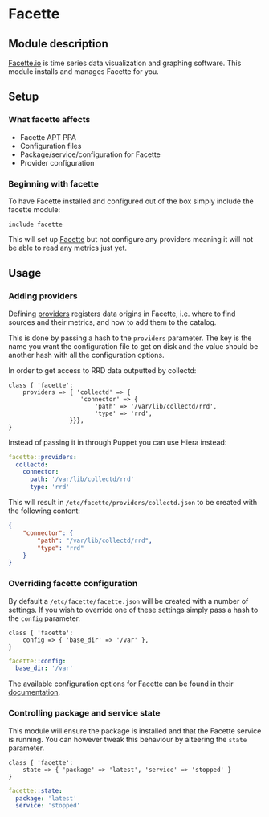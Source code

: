 # Facette

## Module description
[Facette.io][1] is time series data visualization and graphing software. This
module installs and manages Facette for you.

## Setup

### What facette affects

* Facette APT PPA
* Configuration files
* Package/service/configuration for Facette
* Provider configuration

### Beginning with facette

To have Facette installed and configured out of the box simply include the
facette module:

```puppet
include facette
```

This will set up [Facette][1] but not configure any providers meaning it will
not be able to read any metrics just yet.

## Usage

### Adding providers

Defining [providers][2] registers data origins in Facette, i.e. where to find
sources and their metrics, and how to add them to the catalog.

This is done by passing a hash to the `providers` parameter. The key is the
name you want the configuration file to get on disk and the value should be
another hash with all the configuration options.

In order to get access to RRD data outputted by collectd:

```puppet
class { 'facette':
    providers => { 'collectd' => {
                    'connector' => {
                        'path' => '/var/lib/collectd/rrd',
                        'type' => 'rrd',
                 }}},
}
```

Instead of passing it in through Puppet you can use Hiera instead:

```yaml
facette::providers:
  collectd:
    connector:
      path: '/var/lib/collectd/rrd'
      type: 'rrd'
```

This will result in `/etc/facette/providers/collectd.json` to be created with
the following content:

```json
{
    "connector": {
        "path": "/var/lib/collectd/rrd",
        "type": "rrd"
    }
}
```

### Overriding facette configuration

By default a `/etc/facette/facette.json` will be created with a number of
settings. If you wish to override one of these settings simply pass a hash
to the `config` parameter.

```puppet
class { 'facette':
    config => { 'base_dir' => '/var' },
}
```

```yaml
facette::config:
  base_dir: '/var'
```

The available configuration options for Facette can be found in their
[documentation][3].

### Controlling package and service state

This module will ensure the package is installed and that the Facette service
is running. You can however tweak this behaviour by alteering the `state`
parameter.

```puppet
class { 'facette':
    state => { 'package' => 'latest', 'service' => 'stopped' }
}
```

```yaml
facette::state:
  package: 'latest'
  service: 'stopped'
```

[1]: https://facette.io
[2]: http://docs.facette.io/configuration/connectors/
[3]: http://docs.facette.io/configuration

